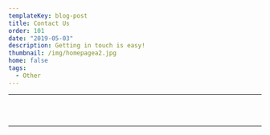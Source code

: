 ```yaml
---
templateKey: blog-post
title: Contact Us
order: 101
date: "2019-05-03"
description: Getting in touch is easy!
thumbnail: /img/homepagea2.jpg
home: false
tags:
  - Other
---
```


---

<br />

<div class="maonrails-form" attr-ref="6aaQ6" attr-gym="DL7vA"></div>

<br />

---
